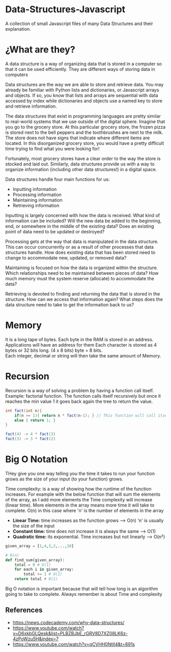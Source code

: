 # Data-Structures-Javascript
A collection of small Javascript files of many Data Structures and their explanation.

# ¿What are they?

A data structure is a way of organizing data that is stored in a computer so that it can be used efficiently. They are different ways of storing data in computers

Data structures are the way we are able to store and retrieve data. You may already be familiar with Python lists and dictionaries, or Javascript arrays and objects. If so, you know that lists and arrays are sequential with data accessed by index while dictionaries and objects use a named key to store and retrieve information.

The data structures that exist in programming languages are pretty similar to real-world systems that we use outside of the digital sphere. Imagine that you go to the grocery store. At this particular grocery store, the frozen pizza is stored next to the bell peppers and the toothbrushes are next to the milk. The store does not have signs that indicate where different items are located. In this disorganized grocery store, you would have a pretty difficult time trying to find what you were looking for!

Fortunately, most grocery stores have a clear order to the way the store is stocked and laid out. Similarly, data structures provide us with a way to organize information (including other data structures!) in a digital space.

Data structures handle four main functions for us:

*    Inputting information
*    Processing information
*    Maintaining information
*    Retrieving information

Inputting is largely concerned with how the data is received. What kind of information can be included? Will the new data be added to the beginning, end, or somewhere in the middle of the existing data? Does an existing point of data need to be updated or destroyed?

Processing gets at the way that data is manipulated in the data structure. This can occur concurrently or as a result of other processes that data structures handle. How does existing data that has been stored need to change to accommodate new, updated, or removed data?

Maintaining is focused on how the data is organized within the structure. Which relationships need to be maintained between pieces of data? How much memory must the system reserve (allocate) to accommodate the data?

Retrieving is devoted to finding and returning the data that is stored in the structure. How can we access that information again? What steps does the data structure need to take to get the information back to us?


# Memory
It is a long tape of bytes. Each byte in the RAM is stored in an address. Applications will have an address for them 
Each character is stored as 4 bytes or 32 bits long. (4 x 8 bits) byte = 8 bits.  
Each integer, decimal or string will then take the same amount of Memory.


# Recursion

Recursion is a way of solving a problem by having a function call itself. 
Example: factorial function. The function calls itself recursively but once it reaches the min value 1 it goes back again the tree to return the value.

```java
int fact(int n){
    if(n >= 1){ return n * fact(n-1); } // This function will call itself everytime 
    else { return 1; }
}

fact(4) -> 4 * fact(3)
fact(3) -> 3 * fact(2)
```



# Big O Notation

THey give you one way telling you the time it takes to run your function grows as the size of your input (to your function) grows. 

Time complexity: is a way of showing how the runtime of the function increases. For example with the below function that will sum the elements of the array, as I add more elements the Time complexity will increase (linear time). More elements in the array means more time it will take to complete. O(n) in this case where 'n' is the number of elements in the array

* **Linear Time:** time increases as the function grows --> O(n) 'n' is usually the size of the input
* **Constant time:** time does not increase it is always the same --> O(1)
* **Quadratic time:** its exponential. Time increases but not linearly --> O(n²)


```python
given_array = [1,4,3,2,...,10]

# O(n)
def find_sum(given_array):
    total = 0 # O(1)
    for each i in given_array:
        total += 1 # O(1)
    return total # O(1)
```

 Big O notation is important because that will tell how long is an algorithm going to take to complete. Always remember is about Time and complexity

## References
- https://news.codecademy.com/why-data-structures/
- https://www.youtube.com/watch?v=D6xkbGLQesk&list=PLBZBJbE_rGRV8D7XZ08LK6z-4zPoWzu5H&index=7
- https://www.youtube.com/watch?v=qCVHH0NtIl4&t=891s
